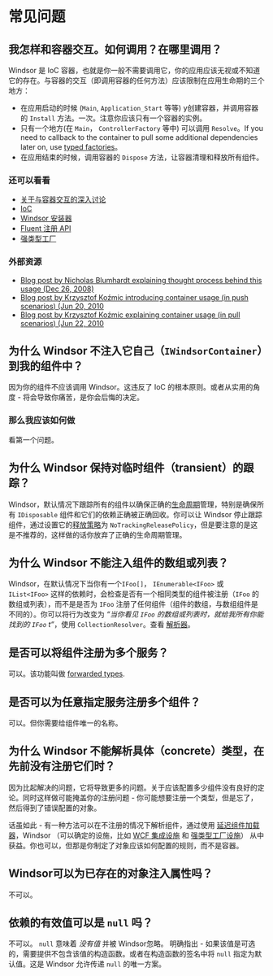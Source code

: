 # 常见问题

## 我怎样和容器交互。如何调用？在哪里调用？

Windsor 是 IoC 容器，也就是你一般不需要调用它，你的应用应该无视或不知道它的存在。与容器的交互（即调用容器的任何方法）应该限制在应用生命期的三个地方：

* 在应用启动的时候 (`Main`, `Application_Start` 等等) y创建容器，并调用容器的 `Install` 方法。一次。注意你应该只有一个容器的实例。
* 只有一个地方(在 `Main`， `ControllerFactory` 等中) 可以调用 `Resolve`。If you need to callback to the container to pull some additional dependencies later on, use [typed factories](typed-factory-facility.md)。
* 在应用结束的时候，调用容器的 `Dispose` 方法，让容器清理和释放所有组件。

### 还可以看看

* [关于与容器交互的深入讨论](three-calls-pattern.md)
* [IoC](ioc.md)
* [Windsor 安装器](installers.md)
* [Fluent 注册 API](fluent-registration-api.md)
* [强类型工厂](typed-factory-facility.md)

### 外部资源

* [Blog post by Nicholas Blumhardt explaining thought process behind this usage (Dec 26, 2008)](http://blogs.msdn.com/b/nblumhardt/archive/2008/12/27/container-managed-application-design-prelude-where-does-the-container-belong.aspx)
* [Blog post by Krzysztof Koźmic introducing container usage (in push scenarios) (Jun 20, 2010](http://kozmic.pl/2010/06/20/how-i-use-inversion-of-control-containers/)
* [Blog post by Krzysztof Koźmic explaining container usage (in pull scenarios) (Jun 22, 2010](http://kozmic.pl/2010/06/22/how-i-use-inversion-of-control-containers-ndash-pulling-from/)

## 为什么 Windsor 不注入它自己（`IWindsorContainer`）到我的组件中？

因为你的组件不应该调用 Windsor。这违反了 IoC 的根本原则。或者从实用的角度 - 将会导致你痛苦，是你会后悔的决定。

### 那么我应该如何做

看第一个问题。

## 为什么 Windsor 保持对临时组件（transient）的跟踪？

Windsor，默认情况下跟踪所有的组件以确保正确的[生命周期](lifecycle.md)管理，特别是确保所有 `IDisposable`  组件和它们的依赖正确被正确回收。你可以让 Windsor 停止跟踪组件，通过设置它的[释放策略](release-policy.md)为 `NoTrackingReleasePolicy`，但是要注意的是这是不推荐的，这样做的话你放弃了正确的生命周期管理。

## 为什么 Windsor 不能注入组件的数组或列表？

Windsor，在默认情况下当你有一个`IFoo[]`， `IEnumerable<IFoo>` 或 `IList<IFoo>` 这样的依赖时，会检查是否有一个相同类型的组件被注册（`IFoo` 的数组或列表），而不是是否为 `IFoo` 注册了任何组件（组件的数组，与数组组件是不同的）。你可以将行为改变为 *“当你看见 `IFoo` 的数组或列表时，就给我所有你能找到的 `IFoo` t”*，使用 `CollectionResolver`。查看 [解析器](resolvers.md)。

## 是否可以将组件注册为多个服务？

可以。该功能叫做 [forwarded types](forwarded-types.md).

## 是否可以为任意指定服务注册多个组件？

可以。但你需要给组件唯一的名称。

## 为什么 Windsor 不能解析具体（concrete）类型，在先前没有注册它们时？

因为比起解决的问题，它将导致更多的问题。关于应该配置多少组件没有良好的定论。同时这样做可能掩盖你的注册问题 - 你可能想要注册一个类型，但是忘了，然后得到了错误配置的对象。

话虽如此 - 有一种方法可以在不注册的情况下解析组件，通过使用 [延迟组件加载器](lazy-component-loaders.md)，Windsor （可以确定的设施，比如 [WCF 集成设施](wcf-facility.md) 和 [强类型工厂设施](typed-factory-facility.md)） 从中获益。你也可以，但那是你制定了对象应该如何配置的规则，而不是容器。

## Windsor可以为已存在的对象注入属性吗？

不可以。

## 依赖的有效值可以是 `null` 吗？

不可以。 `null` 意味着 *没有值* 并被 Windsor忽略。 明确指出 - 如果该值是可选的，需要提供不包含该值的构造函数。或者在构造函数的签名中将 `null` 指定为默认值。这是 Windsor 允许传递 `null` 的唯一方案。
